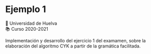 #   Ejemplo 1
:school: Universidad de Huelva  
:books: Curso 2020-2021   

Implementación y desarrollo del ejercicio 1 del examamen, sobre la elaboración del algoritmo CYK a partir de la gramática facilitada.
